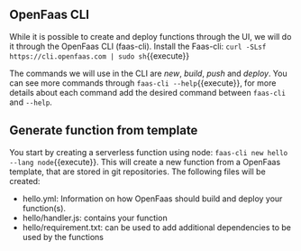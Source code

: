 ## OpenFaas CLI
While it is possible to create and deploy functions through the UI, we will do it through the OpenFaas CLI (faas-cli). Install the Faas-cli: `curl -SLsf https://cli.openfaas.com | sudo sh`{{execute}}

The commands we will use in the CLI are *new*, *build*, *push* and *deploy*. You can see more commands through `faas-cli --help`{{execute}}, for more details about each command add the desired command between `faas-cli` and `--help`.

## Generate function from template
You start by creating a serverless function using node: `faas-cli new hello --lang node`{{execute}}. This will create a new function from a OpenFaas template, that are stored in git repositories. The following files will be created:
- hello.yml: Information on how OpenFaas should build and deploy your function(s).
- hello/handler.js: contains your function
- hello/requirement.txt: can be used to add additional dependencies to be used by the functions
